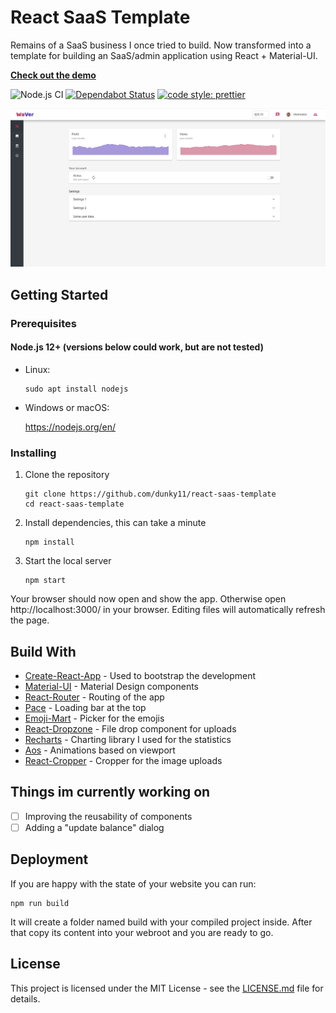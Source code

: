 # React SaaS Template
Remains of a SaaS business I once tried to build. Now transformed into a template for building an SaaS/admin application using React + Material-UI.

[**Check out the demo**](https://reactsaastemplate.com)

![Node.js CI](https://github.com/dunky11/react-saas-template/workflows/Node.js%20CI/badge.svg)
[![Dependabot Status](https://api.dependabot.com/badges/status?host=github&repo=dunky11/react-saas-template)](https://dependabot.com)
[![code style: prettier](https://img.shields.io/badge/code_style-prettier-ff69b4.svg?style=flat-square)](https://github.com/prettier/prettier)

[<img src="/.github/dashboard.png">](https://reactsaastemplate.com "View demo")

## Getting Started

### Prerequisites

#### Node.js 12+ (versions below could work, but are not tested)

* Linux:

   ```
   sudo apt install nodejs
   ```

* Windows or macOS:

   https://nodejs.org/en/

### Installing

1. Clone the repository

   ```
   git clone https://github.com/dunky11/react-saas-template
   cd react-saas-template
   ```
2. Install dependencies, this can take a minute

   ```
   npm install
   ```
3. Start the local server

   ```
   npm start
   ```

Your browser should now open and show the app. Otherwise open http://localhost:3000/ in your browser. Editing files will automatically refresh the page.

## Build With

* [Create-React-App](https://github.com/facebook/create-react-app) - Used to bootstrap the development
* [Material-UI](https://github.com/mui-org/material-ui) - Material Design components
* [React-Router](https://github.com/ReactTraining/react-router) - Routing of the app
* [Pace](https://github.com/HubSpot/pace) - Loading bar at the top
* [Emoji-Mart](https://github.com/missive/emoji-mart) - Picker for the emojis
* [React-Dropzone](https://github.com/react-dropzone/react-dropzone) - File drop component for uploads
* [Recharts](https://github.com/recharts/recharts) - Charting library I used for the statistics
* [Aos](https://github.com/michalsnik/aos) - Animations based on viewport
* [React-Cropper](https://github.com/roadmanfong/react-cropper) - Cropper for the image uploads

## Things im currently working on

- [ ] Improving the reusability of components
- [ ] Adding a "update balance" dialog

## Deployment

If you are happy with the state of your website you can run:

```
npm run build
```

It will create a folder named build with your compiled project inside. After that copy its content into your webroot and you are ready to go.

## License

This project is licensed under the MIT License - see the [LICENSE.md](https://github.com/dunky11/react-saas-template/blob/master/LICENSE) file for details.
